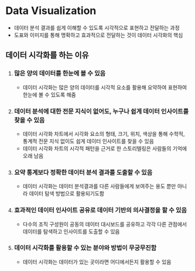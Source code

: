 # Data Visualization
- 데이터 분석 결과를 쉽게 이해할 수 있도록 시각적으로 표현하고 전달하는 과정
- 도표와 이미지를 통해 명확하고 효과적으로 전달하는 것이 데이터 시각화의 핵심

## 데이터 시각화를 하는 이유
1. ### 많은 양의 데이터를 한눈에 볼 수 있음
    - 데이터 시각화는 많은 양의 데이터를 시각적 요소를 활용해 요약하여 표현하여 한눈에 볼 수 있도록 해줌
2. ### 데이터 분석에 대한 전문 지식이 없어도, 누구나 쉽게 데이터 인사이트를 찾을 수 있음
    - 데이터 시각화 차트에서 시각화 요소의 형태, 크기, 위치, 색상을 통해 수학적, 통계적 전문 지식 없이도 쉽게 데이터 인사이트를 찾을 수 있음
    - 데이터 시각화 차트의 시각적 패턴을 근거로 한 스토리텔링은 사람들의 기억에 오래 남음
3. ### 요약 통계보다 정확한 데이터 분석 결과를 도출할 수 있음
    - 데이터 시각화는 데이터 분석결과를 다른 사람들에게 보여주는 용도 뿐만 아니라 데이터 탐색 방법으로 활용되기도함
4. ### 효과적인 데이터 인사이트 공유로 데이터 기반의 의사결정을 할 수 있음
    - 다수의 조직 구성원이 공동의 데이터 대시보드를 공유하고 각각 다른 관점에서 데이터를 탐색하고 인사이트를 도출할 수 있음
5. ### 데이터 시각화를 활용할 수 있는 분야와 방법이 무궁무진함
    - 데이터 시각화는 데이터가 있는 곳이라면 어디에서든지 활용할 수 있음
